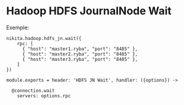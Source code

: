 
# Hadoop HDFS JournalNode Wait

Exemple:

```
nikita.hadoop.hdfs_jn.wait({
    rpc: [
      { "host": "master1.ryba", "port": "8485" },
      { "host": "master2.ryba", "port": "8485" },
      { "host": "master3.ryba", "port": "8485" },
    ]
})
```

    module.exports = header: 'HDFS JN Wait', handler: ({options}) ->

      @connection.wait
        servers: options.rpc
